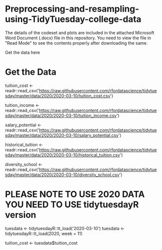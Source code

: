 # Preprocessing-and-resampling-using-TidyTuesday-college-data

The details of the codeset and plots are included in the attached Microsoft Word Document (.docx) file in this repository. 
You need to view the file in "Read Mode" to see the contents properly after downloading the same.

Get the data here

# Get the Data

tuition_cost <- readr::read_csv('https://raw.githubusercontent.com/rfordatascience/tidytuesday/master/data/2020/2020-03-10/tuition_cost.csv')

tuition_income <- readr::read_csv('https://raw.githubusercontent.com/rfordatascience/tidytuesday/master/data/2020/2020-03-10/tuition_income.csv') 

salary_potential <- readr::read_csv('https://raw.githubusercontent.com/rfordatascience/tidytuesday/master/data/2020/2020-03-10/salary_potential.csv')

historical_tuition <- readr::read_csv('https://raw.githubusercontent.com/rfordatascience/tidytuesday/master/data/2020/2020-03-10/historical_tuition.csv')

diversity_school <- readr::read_csv('https://raw.githubusercontent.com/rfordatascience/tidytuesday/master/data/2020/2020-03-10/diversity_school.csv')

# PLEASE NOTE TO USE 2020 DATA YOU NEED TO USE tidytuesdayR version

tuesdata <- tidytuesdayR::tt_load('2020-03-10')
tuesdata <- tidytuesdayR::tt_load(2020, week = 11)


tuition_cost <- tuesdata$tuition_cost
